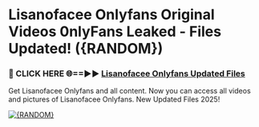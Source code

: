 # Lisanofacee Onlyfans Original Videos 0nlyFans Leaked - Files Updated! ({RANDOM})

<h3>🔴 CLICK HERE 🌐==►► <a href="https://betterlinks.top/A2PfLJ" rel="nofollow">Lisanofacee Onlyfans Updated Files</a></h3>

Get Lisanofacee Onlyfans and all content. Now you can access all videos and pictures of Lisanofacee Onlyfans. New Updated Files 2025!

[![{RANDOM}](https://i.imgur.com/ppqm5kG.gif)](https://betterlinks.top/A2PfLJ)